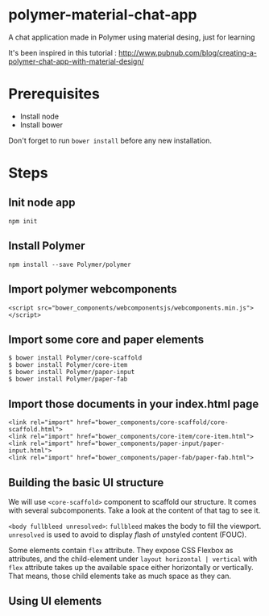 # polymer-material-chat-app

A chat application made in Polymer using material desing, just for learning

It's been inspired in this tutorial : http://www.pubnub.com/blog/creating-a-polymer-chat-app-with-material-design/

# Prerequisites

- Install node
- Install bower

Don't forget to run `bower install` before any new installation.

# Steps

## Init node app

    npm init

## Install Polymer

    npm install --save Polymer/polymer

## Import polymer webcomponents

    <script src="bower_components/webcomponentsjs/webcomponents.min.js"></script>

## Import some core and paper elements

    $ bower install Polymer/core-scaffold
    $ bower install Polymer/core-item
    $ bower install Polymer/paper-input
    $ bower install Polymer/paper-fab

## Import those documents in your index.html page

    <link rel="import" href="bower_components/core-scaffold/core-scaffold.html">
    <link rel="import" href="bower_components/core-item/core-item.html">
    <link rel="import" href="bower_components/paper-input/paper-input.html">
    <link rel="import" href="bower_components/paper-fab/paper-fab.html">

## Building the basic UI structure

We will use `<core-scaffold>` component to scaffold our structure. It comes with
several subcomponents. Take a look at the content of that tag to see it.

`<body fullbleed unresolved>`: `fullbleed` makes the body to fill the viewport.
`unresolved` is used to avoid to display *f*lash *o*f *u*nstyled *c*ontent (FOUC).

Some elements contain `flex` attribute. They expose CSS Flexbox as attributes,
and the child-element under `layout horizontal | vertical` with `flex` attribute takes
up the available space either horizontally or vertically. That means, those
child elements take as much space as they can.

## Using UI elements


